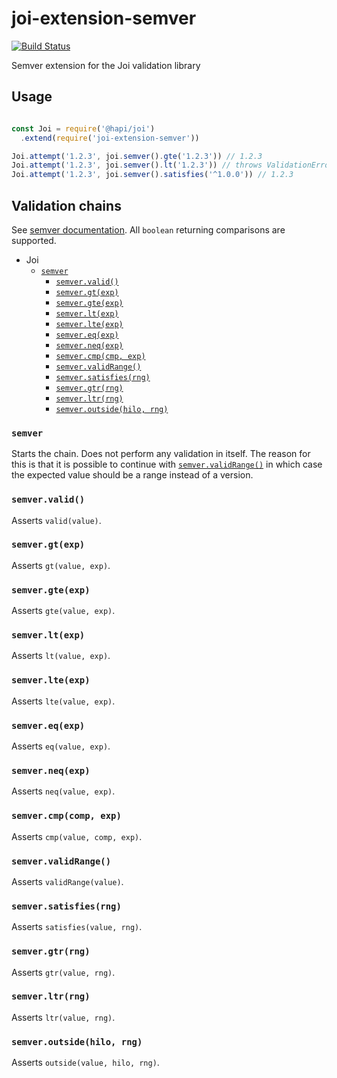 # joi-extension-semver

[![Build Status](https://travis-ci.org/dszakallas/joi-extension-semver.svg?branch=master)](https://travis-ci.org/dszakallas/joi-extension-semver)

Semver extension for the Joi validation library

## Usage

```js

const Joi = require('@hapi/joi')
  .extend(require('joi-extension-semver'))

Joi.attempt('1.2.3', joi.semver().gte('1.2.3')) // 1.2.3
Joi.attempt('1.2.3', joi.semver().lt('1.2.3')) // throws ValidationError
Joi.attempt('1.2.3', joi.semver().satisfies('^1.0.0')) // 1.2.3
```

## Validation chains

See [semver documentation](https://www.npmjs.com/package/semver). All `boolean`
returning comparisons are supported.

- Joi
  - [`semver`](#semver)
    - [`semver.valid()`](#semvervalid)
    - [`semver.gt(exp)`](#semvergtexp)
    - [`semver.gte(exp)`](#semvergteexp)
    - [`semver.lt(exp)`](#semverltexp)
    - [`semver.lte(exp)`](#semverlteexp)
    - [`semver.eq(exp)`](#semvereqexp)
    - [`semver.neq(exp)`](#semverneqexp)
    - [`semver.cmp(cmp, exp)`](#semvercmpcmp-exp)
    - [`semver.validRange()`](#semvervalidrange)
    - [`semver.satisfies(rng)`](#semversatisfiesrng)
    - [`semver.gtr(rng)`](#semvergtrrng)
    - [`semver.ltr(rng)`](#semverltrrng)
    - [`semver.outside(hilo, rng)`](#semveroutsidehilo-rng)

### `semver`

Starts the chain. Does not perform any validation in itself. The reason for this is that it is possible to continue with [`semver.validRange()`](#semvervalidrange) in which
case the expected value should be a range instead of a version.

### `semver.valid()`
Asserts `valid(value)`.
### `semver.gt(exp)`
Asserts `gt(value, exp)`.
### `semver.gte(exp)`
Asserts `gte(value, exp)`.
### `semver.lt(exp)`
Asserts `lt(value, exp)`.
### `semver.lte(exp)`
Asserts `lte(value, exp)`.
### `semver.eq(exp)`
Asserts `eq(value, exp)`.
### `semver.neq(exp)`
Asserts `neq(value, exp)`.
### `semver.cmp(comp, exp)`
Asserts `cmp(value, comp, exp)`.
### `semver.validRange()`
Asserts `validRange(value)`.
### `semver.satisfies(rng)`
Asserts `satisfies(value, rng)`.
### `semver.gtr(rng)`
Asserts `gtr(value, rng)`.
### `semver.ltr(rng)`
Asserts `ltr(value, rng)`.
### `semver.outside(hilo, rng)`
Asserts `outside(value, hilo, rng)`.

